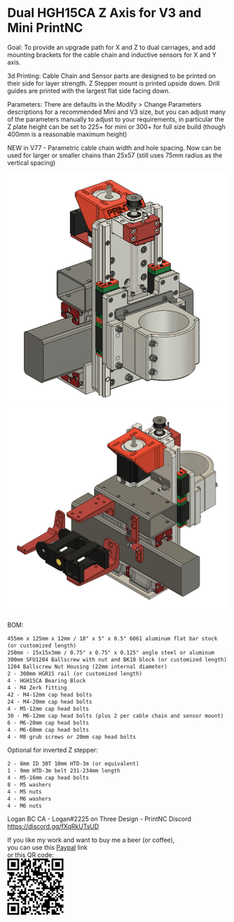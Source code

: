# Dual HGH15CA Z Axis for V3 and Mini PrintNC

Goal: To provide an upgrade path for X and Z to dual carriages, and add 
mounting brackets for the cable chain and inductive sensors for X and Y axis.

3d Printing:  Cable Chain and Sensor parts are designed to be printed on their side for layer strength.  Z Stepper mount is printed upside down. Drill guides are printed with the largest flat side facing down.  

Parameters: There are defaults in the Modify > Change Parameters descriptions for a recommended Mini and V3 size, but you can adjust many of the parameters manually to adjust to your requirements, in particular the Z plate height can be set to 225+ for mini or 300+ for full size build (though 400mm is a reasonable maximum height)

NEW in V77 - Parametric cable chain width and hole spacing.  Now can be used for larger or smaller chains than 25x57 (still uses 75mm radius as the vertical spacing)

![Front](./Images/FrontIso.png) ![Back](./Images/BackIso.png)

BOM: 

	455mm x 125mm x 12mm / 18" x 5" x 0.5" 6061 aluminum flat bar stock (or customized length)
	250mm - 15x15x3mm / 0.75" x 0.75" x 0.125" angle steel or aluminum
	300mm SFU1204 Ballscrew with nut and BK10 block (or customized length)
	1204 Ballscrew Nut Housing (22mm internal diameter)
	2 - 300mm HGR15 rail (or customized length)
	4 - HGH15CA Bearing Block
	4 - M4 Zerk fitting
	42 - M4-12mm cap head bolts
	24 - M4-20mm cap head bolts
	4 - M5-12mm cap head bolts
	30 - M6-12mm cap head bolts (plus 2 per cable chain and sensor mount)
	6 - M6-20mm cap head bolts
	4 - M6-60mm cap head bolts
	4 - M8 grub screws or 20mm cap head bolts

Optional for inverted Z stepper: 

	2 - 8mm ID 30T 10mm HTD-3m (or equivalent)
	1 - 9mm HTD-3m belt 231-234mm length
	4 - M5-16mm cap head bolts
	8 - M5 washers
	4 - M5 nuts
	4 - M6 washers
	4 - M6 nuts



Logan BC CA - Logan#2225 on Three Design - PrintNC Discord
https://discord.gg/fXqRkUTsUD

If you like my work and want to buy me a beer (or coffee),  
you can use this [Paypal](https://www.paypal.com/donate/?hosted_button_id=QBMAY9ZB6N3F8) link    
or this QR code:  
![QRCode](QRCode.png)
